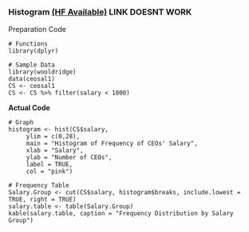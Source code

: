 ### Histogram [(HF Available)](/../[SC]-Descriptive-Analytics/[SC]-Data-Visualisation/[HF]-Histogram-&-Frequency-Table.md) LINK DOESNT WORK
Preparation Code
```
# Functions
library(dplyr)

# Sample Data
library(wooldridge)
data(ceosal1)
CS <- ceosal1
CS <- CS %>% filter(salary < 1000)
```
**Actual Code**
```
# Graph
histogram <- hist(CS$salary,
     ylim = c(0,28),
     main = "Histogram of Frequency of CEOs' Salary",
     xlab = "Salary",
     ylab = "Number of CEOs",
     label = TRUE,
     col = "pink")

# Frequency Table
Salary.Group <- cut(CS$salary, histogram$breaks, include.lowest = TRUE, right = TRUE)
salary.table <- table(Salary.Group)
kable(salary.table, caption = "Frequency Distribution by Salary Group")
```

